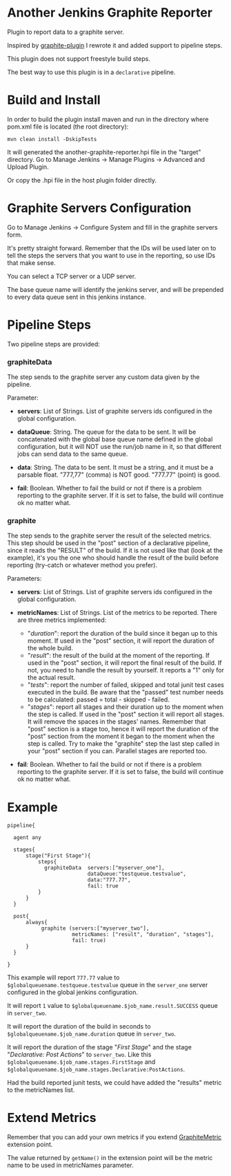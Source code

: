 # Another Jenkins Graphite Reporter

Plugin to report data to a graphite server.

Inspired by  [graphite-plugin](https://github.com/jenkinsci/graphite-plugin) I rewrote it and added support to pipeline steps. 

This plugin does not support freestyle build steps.

The best way to use this plugin is in a `declarative` pipeline.


# Build and Install
In order to build the plugin install maven and run in the directory where pom.xml file is located (the root directory):

    mvn clean install -DskipTests
    
It will generated the another-graphite-reporter.hpi file in the "target" directory. Go to Manage Jenkins -> Manage Plugins -> Advanced and Upload Plugin.

Or copy the .hpi file in the host plugin folder directly.


# Graphite Servers Configuration

Go to Manage Jenkins -> Configure System and fill in the graphite servers form.

It's pretty straight forward. Remember that the IDs will be used later on to tell the steps the servers that you want to use in the reporting, so use IDs that make sense.

You can select a TCP server or a UDP server.

The base queue name will identify the jenkins server, and will be prepended to every data queue sent in this jenkins instance.


# Pipeline Steps

Two pipeline steps are provided:

### graphiteData

The step sends to the graphite server any custom data given by the pipeline.

Parameter:

- **servers**: List of Strings. List of graphite servers ids configured in the global configuration.
- **dataQueue**: String. The queue for the data to be sent. It will be concatenated with the global base queue name defined in the global configuration, but it will NOT use the run/job name in it, so that different jobs can send data to the same queue.
 
- **data**: String. The data to be sent. It must be a string, and it must be a parsable float. "777,77" (comma) is NOT good. "777.77" (point) is good.
- **fail**: Boolean. Whether to fail the build or not if there is a problem reporting to the graphite server. If it is set to false, the build will continue ok no matter what.


### graphite

The step sends to the graphite server the result of the selected metrics. This step should be used in the "post" section of a declarative pipeline, since it reads the "RESULT" of the build. If it is not used like that (look at the example), it's you the one who should handle the result of the build before reporting (try-catch or whatever method you prefer).

Parameters:

- **servers**: List of Strings. List of graphite servers ids configured in the global configuration.
- **metricNames**: List of Strings. List of the metrics to be reported. There are three metrics implemented:
  *  "_duration_": report the duration of the build since it began up to this moment. If used in the "post" section, it will report the duration of the whole build.
  *  "_result_": the result of the build at the moment of the reporting. If used in the "post" section, it will report the final result of the build. If not, you need to handle the result by yourself. It reports a "1" only for the actual result.
  *  "_tests_": report the number of failed, skipped and total junit test cases executed in the build. Be aware that the "passed" test number needs to be calculated: passed = total - skipped - failed.
  *  "_stages_": report all stages and their duration up to the moment when the step is called. If used in the "post" section it will report all stages. It will remove the spaces in the stages' names. Remember that "post" section is a stage too, hence it will report the duration of the "post" section from the moment it began to the moment when the step is called. Try to make the "graphite" step the last step called in your "post" section if you can. Parallel stages are reported too.

- **fail**: Boolean. Whether to fail the build or not if there is a problem reporting to the graphite server. If it is set to false, the build will continue ok no matter what.




# Example

    pipeline{

      agent any
    
      stages{
          stage("First Stage"){
              steps{
                graphiteData  servers:["myserver_one"], 
                              dataQueue:"testqueue.testvalue", 
                              data:"777.77",
                              fail: true
              }
          }    
      }

      post{
          always{
               graphite (servers:["myserver_two"],
                         metricNames: ["result", "duration", "stages"],
                         fail: true)
          }       
      } 

    }

This example will report `777.77` value to `$globalqueuename.testqueue.testvalue` queue in the  `server_one` server configured in the global jenkins configuration.

It will report `1` value to `$globalqueuename.$job_name.result.SUCCESS` queue in `server_two`.

It will report the duration of the build in seconds to `$globalqueuename.$job_name.duration` queue in `server_two`.

It will report the duration of the stage "_First Stage_" and the stage "_Declarative: Post Actions_" to `server_two`. Like this `$globalqueuename.$job_name.stages.FirstStage` and `$globalqueuename.$job_name.stages.Declarative:PostActions`.

Had the build reported junit tests, we could have added the "results" metric to the metricNames list.

# Extend Metrics

Remember that you can add your own metrics if you extend [GraphiteMetric](src/main/java/org/jenkinsci/plugins/another/graphite/metrics/GraphiteMetric.java) extension point.

The value returned by `getName()` in the extension point will be the metric name to be used in metricNames parameter.
